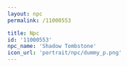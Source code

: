 ```yaml
---
layout: npc
permalink: /11000553

title: Npc
id: '11000553'
npc_name: 'Shadow Tombstone'
icon_url: 'portrait/npc/dummy_p.png'
---
```

